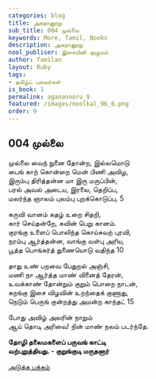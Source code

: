 ```yaml
---
categories: blog
title: அகநானூறு
sub_title: 004 முல்லை
keywords: More, Tamil, Books
description: அகநானூறு
nool_publiser: இசையினி குழுமம்
author: Tamilan
layout: Ruby
tags:
- தமிழ்ப் புலவர்கள்
is_book: 1
permalink: agananooru_9
featured: /images/noolkal_96_6.png
order: 9
---
```



## 004 முல்லை

முல்லை வைந் நுனை தோன்ற, இல்லமொடு  
பைங் காற் கொன்றை மென் பிணி அவிழ,  
இரும்பு திரித்தன்ன மா இரு மருப்பின்,  
பரல் அவல் அடைய, இரலை, தெறிப்ப,  
மலர்ந்த ஞாலம் புலம்பு புறக்கொடுப்ப, 5

கருவி வானம் கதழ் உறை சிதறி,  
கார் செய்தன்றே, கவின் பெறு கானம்.  
குரங்கு உளைப் பொலிந்த கொய்சுவற் புரவி,  
நரம்பு ஆர்த்தன்ன, வாங்கு வள்பு அரிய,  
பூத்த பொங்கர்த் துணையொடு வதிந்த 10

தாது உண் பறவை பேதுறல் அஞ்சி,  
மணி நா ஆர்த்த மாண் வினைத் தேரன்,  
உவக்காண் தோன்றும் குறும் பொறை நாடன்,  
கறங்கு இசை விழவின் உறந்தைக் குணாது,  
நெடும் பெருங் குன்றத்து அமன்ற காந்தட் 15

போது அவிழ் அலரின் நாறும்  
ஆய் தொடி அரிவை! நின் மாண் நலம் படர்ந்தே.

**தோழி தலைமகளைப் பருவங் காட்டி  
வற்புறுத்தியது. - குறுங்குடி மருதனார்**

[அடுத்த பக்கம்](agananooru_10)